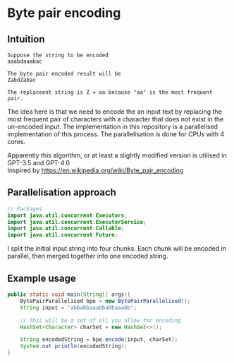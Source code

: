 # Byte pair encoding

## Intuition

```text
Suppose the string to be encoded
aaabdaaabac
```

```text
The byte pair encoded result will be
ZabdZabac
```

```text
The replaceent string is Z = aa because "aa" is the most frequent pair.
```

The idea here is that we need to encode the an input text by replacing the most frequent pair of characters with a character that does not exist in the un-encoded input. The implementation in this repository is a parallelised implementation of this process. The parallelisation is done for CPUs with 4 cores.

Apparently this algorithm, or at least a slightly modified version is utilised in GPT-3.5 and GPT-4.0 <br>
Inspired by https://en.wikipedia.org/wiki/Byte_pair_encoding

## Parallelisation approach

```Java
// Packages
import java.util.concurrent.Executors;
import java.util.concurrent.ExecutorService;
import java.util.concurrent.Callable;
import java.util.concurrent.Future;
```

I split the initial input string into four chunks. Each chunk will be encoded in parallel, then merged together into one encoded string. 

## Example usage

```Java
public static void main(String[] args){
    BytePairParallelised bpe = new BytePairParallelised();
    String input = "abbabbaaabbabbaaabb";

    // This will be a set of all you allow for encoding
    HashSet<Character> charSet = new HashSet<>();

    String encodedString = bpe.encode(input, charSet);
    System.out.println(encodedString);
}
```
